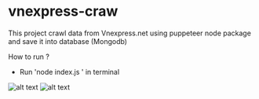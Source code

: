 # vnexpress-craw
This project crawl data from Vnexpress.net using puppeteer node package and save it into database (Mongodb)

How to run ?
- Run 'node index.js ' in terminal

![alt text](https://github.com/khaingo2000/vnexpress-craw/blob/master/imageREADME/Capture1.PNG?raw=true)
![alt text](https://github.com/khaingo2000/vnexpress-craw/blob/master/imageREADME/Capture2.PNG?raw=true)

